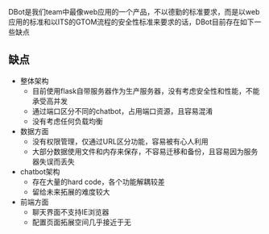DBot是我们team中最像web应用的一个产品，不以德勤的标准要求，而是以web应用的标准和以ITS的GTOM流程的安全性标准来要求的话，DBot目前存在如下一些缺点

## 缺点

* 整体架构
  * 目前使用flask自带服务器作为生产服务器，没有考虑安全性和性能，不能承受高并发
  * 通过端口区分不同的chatbot，占用端口资源，且容易混淆
  * 没有考虑任何负载均衡
* 数据方面
  * 没有权限管理，仅通过URL区分功能，容易被有心人利用
  * 大部分数据使用文件和内存来保存，不容易迁移和备份，且容易因为服务器失误而丢失
* chatbot架构
  * 存在大量的hard code，各个功能解耦较差
  * 留给未来拓展的难度较大
* 前端方面
  * 聊天界面不支持IE浏览器
  * 配置页面拓展空间几乎接近于无